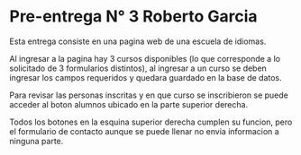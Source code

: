 # Pre-entrega N° 3 Roberto Garcia

Esta entrega consiste en una pagina web de una escuela de idiomas.

Al ingresar a la pagina hay 3 cursos disponibles (lo que corresponde a lo solicitado de 3 formularios distintos), al ingresar a un curso se deben ingresar los campos requeridos y quedara guardado en la base de datos.

Para revisar las personas inscritas y en que curso se inscribieron se puede acceder al boton alumnos ubicado en la parte superior derecha.

Todos los botones en la esquina superior derecha cumplen su funcion, pero el formulario de contacto aunque se puede llenar no envia informacion a ninguna parte.